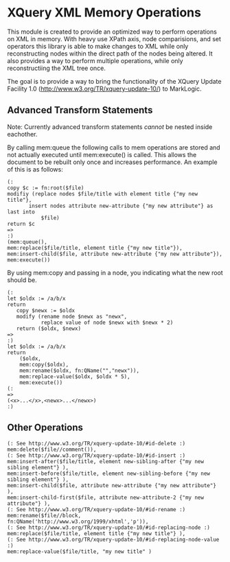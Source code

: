 # XQuery XML Memory Operations
This module is created to provide an optimized way to perform operations on XML in memory. With heavy use XPath axis, node comparisions, and set operators this library is able to make changes to XML while only reconstructing nodes within the direct path of the nodes being altered. It also provides a way to perform multiple operations, while only reconstructiing the XML tree once.

The goal is to provide a way to bring the functionality of the XQuery Update Facility 1.0 (http://www.w3.org/TR/xquery-update-10/) to MarkLogic.

## Advanced Transform Statements
Note: Currently advanced transform statements *cannot* be nested inside eachother.

By calling mem:queue the following calls to mem operations are stored and not actually executed until mem:execute() is called. This allows the document to be rebuilt only once and increases performance.
An example of this is as follows:
 ```xquery
(: 
copy $c := fn:root($file)
modifiy (replace nodes $file/title with element title {"my new title"},
		insert nodes attribute new-attribute {"my new attribute"} as last into
			$file)
return $c
=>
:)
(mem:queue(),
mem:replace($file/title, element title {"my new title"}),
mem:insert-child($file, attribute new-attribute {"my new attribute"}),
mem:execute())
```

By using mem:copy and passing in a node, you indicating what the new root should be.
```xquery
(:
let $oldx := /a/b/x
return
   copy $newx := $oldx
   modify (rename node $newx as "newx", 
           replace value of node $newx with $newx * 2)
   return ($oldx, $newx)
=>
:)
let $oldx := /a/b/x
return
	($oldx,
	mem:copy($oldx),
	mem:rename($oldx, fn:QName("","newx")),
	mem:replace-value($oldx, $oldx * 5),
	mem:execute())
(: 
=>
(<x>...</x>,<newx>...</newx>)
:)
```

## Other Operations
 ```xquery
(: See http://www.w3.org/TR/xquery-update-10/#id-delete :)
mem:delete($file//comment()),
(: See http://www.w3.org/TR/xquery-update-10/#id-insert :)
mem:insert-after($file/title, element new-sibling-after {"my new sibling element"} ),
mem:insert-before($file/title, element new-sibling-before {"my new sibling element"} ),
mem:insert-child($file, attribute new-attribute {"my new attribute"} ),
mem:insert-child-first($file, attribute new-attribute-2 {"my new attribute"} ),
(: See http://www.w3.org/TR/xquery-update-10/#id-rename :)
mem:rename($file//block, fn:QName('http://www.w3.org/1999/xhtml','p')),
(: See http://www.w3.org/TR/xquery-update-10/#id-replacing-node :)
mem:replace($file/title, element title {"my new title"} ),
(: See http://www.w3.org/TR/xquery-update-10/#id-replacing-node-value :)
mem:replace-value($file/title, "my new title" )
```

